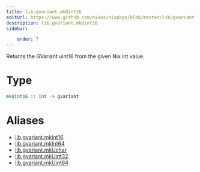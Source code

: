 ```yaml
---
title: lib.gvariant.mkUint16
editUrl: https://www.github.com/nixos/nixpkgs/blob/master/lib/gvariant.nix#L19C20
description: lib.gvariant.mkUint16
sidebar:

    order: 7
---
```


Returns the GVariant uint16 from the given Nix int value.

# Type

```haskell
mkUint16 :: Int -> gvariant
```


# Aliases

- [lib.gvariant.mkInt16](/nix-doc-comments/reference/lib/gvariant/lib-gvariant-mkInt16)
- [lib.gvariant.mkInt64](/nix-doc-comments/reference/lib/gvariant/lib-gvariant-mkInt64)
- [lib.gvariant.mkUchar](/nix-doc-comments/reference/lib/gvariant/lib-gvariant-mkUchar)
- [lib.gvariant.mkUint32](/nix-doc-comments/reference/lib/gvariant/lib-gvariant-mkUint32)
- [lib.gvariant.mkUint64](/nix-doc-comments/reference/lib/gvariant/lib-gvariant-mkUint64)


